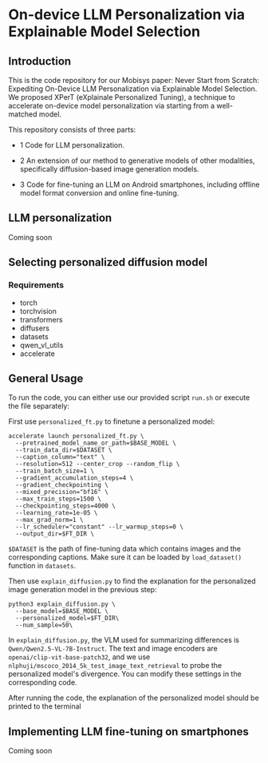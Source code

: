 # On-device LLM Personalization via Explainable Model Selection

## Introduction

This is the code repository for our Mobisys paper: Never Start from Scratch: Expediting On-Device LLM Personalization via Explainable Model Selection. We proposed XPerT (eXplainale Personalized Tuning), a technique to accelerate on-device model personalization via starting from a well-matched model. 

This repository consists of three parts:

- 1 Code for LLM personalization.

- 2 An extension of our method to generative models of other modalities, specifically diffusion-based image generation models.

- 3 Code for fine-tuning an LLM on Android smartphones, including offline model format conversion and online fine-tuning.

## LLM personalization
Coming soon

## Selecting personalized diffusion model

### Requirements
* torch
* torchvision
* transformers
* diffusers
* datasets
* qwen_vl_utils
* accelerate

## General Usage
To run the code, you can either use our provided script `run.sh` or execute the file separately:

First use `personalized_ft.py` to finetune a personalized model:
```
accelerate launch personalized_ft.py \
  --pretrained_model_name_or_path=$BASE_MODEL \
  --train_data_dir=$DATASET \
  --caption_column="text" \
  --resolution=512 --center_crop --random_flip \
  --train_batch_size=1 \
  --gradient_accumulation_steps=4 \
  --gradient_checkpointing \
  --mixed_precision="bf16" \
  --max_train_steps=1500 \
  --checkpointing_steps=4000 \
  --learning_rate=1e-05 \
  --max_grad_norm=1 \
  --lr_scheduler="constant" --lr_warmup_steps=0 \
  --output_dir=$FT_DIR \
```
`$DATASET` is the path of fine-tuning data which contains images and the corresponding captions. Make sure it can be loaded by `load_dataset()` function in `datasets`.

Then use `explain_diffusion.py` to find the explanation for the personalized image generation model in the previous step:
```
python3 explain_diffusion.py \
  --base_model=$BASE_MODEL \
  --personalized_model=$FT_DIR\
  --num_sample=50\
```


In `explain_diffusion.py`, the VLM used for summarizing differences is `Qwen/Qwen2.5-VL-7B-Instruct`. The text and image encoders are `openai/clip-vit-base-patch32`, and we use `nlphuji/mscoco_2014_5k_test_image_text_retrieval` to probe the personalized model's divergence. You can modify these settings in the corresponding code. 

After running the code, the explanation of the personalized model should be printed to the terminal

## Implementing LLM fine-tuning on smartphones
Coming soon
